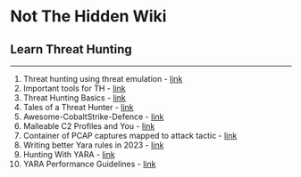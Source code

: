 # Not The Hidden Wiki

## Learn Threat Hunting
-----

1. Threat hunting using threat emulation - [link](https://www.csnp.org/post/threat-hunting-series-using-threat-emulation-for-threat-hunting)
2. Important tools for TH - [link](https://www.cyborgsecurity.com/blog/7-threat-hunting-tools-everyone-in-the-industry-should-be-using/)
3. Threat Hunting Basics - [link](https://medium.com/@jshlbrd/threat-hunting-basics-68fb1980cc9b)
4. Tales of a Threat Hunter - [link](https://www.eideon.com/2017-09-09-THL01-Mimikatz/)
5. Awesome-CobaltStrike-Defence - [link](https://github.com/MichaelKoczwara/Awesome-CobaltStrike-Defence)
6. Malleable C2 Profiles and You - [link](https://haggis-m.medium.com/malleable-c2-profiles-and-you-7c7ab43e7929)
7. Container of PCAP captures mapped to attack tactic - [link](https://github.com/sbousseaden/PCAP-ATTACK)
8. Writing better Yara rules in 2023 - [link](https://www.hexacorn.com/blog/2023/08/26/writing-better-yara-rules-in-2023/)
9. Hunting With YARA - [link](https://support.unpac.me/howto/hunting-with-yara/)
10. YARA Performance Guidelines - [link](https://github.com/Neo23x0/YARA-Performance-Guidelines/)